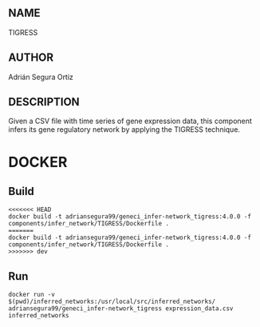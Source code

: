 ## NAME

TIGRESS

## AUTHOR

Adrián Segura Ortiz

## DESCRIPTION

Given a CSV file with time series of gene expression data, this component infers its gene regulatory network by applying the TIGRESS technique.

# DOCKER

## Build

```
<<<<<<< HEAD
docker build -t adriansegura99/geneci_infer-network_tigress:4.0.0 -f components/infer_network/TIGRESS/Dockerfile .
=======
docker build -t adriansegura99/geneci_infer-network_tigress:4.0.0 -f components/infer_network/TIGRESS/Dockerfile .
>>>>>>> dev
```

## Run

```
docker run -v $(pwd)/inferred_networks:/usr/local/src/inferred_networks/ adriansegura99/geneci_infer-network_tigress expression_data.csv inferred_networks
```
